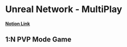 # Unreal Network - MultiPlay

#### [Notion Link](https://splendid-lighter-086.notion.site/f42e4ecc853748a5a16a69d9cb7e5975?pvs=4)

## 1:N PVP Mode Game